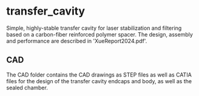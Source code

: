 # transfer_cavity
Simple, highly-stable transfer cavity for laser stabilization and filtering based on a carbon-fiber reinforced polymer spacer. The design, assembly and performance are described in 'XueReport2024.pdf'.

## CAD

The CAD folder contains the CAD drawings as STEP files as well as CATIA files for the design of the transfer cavity endcaps and body, as well as the sealed chamber.